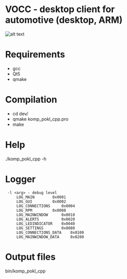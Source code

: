 # VOCC - desktop client for automotive (desktop, ARM)
![alt text](https://preview.ibb.co/eZY4c9/Zrzut_ekranu_z_2018_09_11_20_43_48.png)

# Requirements
 - gcc 
 - Qt5
 - qmake

# Compilation
* cd dev/
* qmake komp_pokl_cpp.pro
* make 

# Help
./komp_pokl_cpp -h

# Logger
	 -l <arg> - debug level 
		 LOG_MAIN 		 0x0001
		 LOG_GUI 		 0x0002
		 LOG_CONNECTIONS 	 0x0004
		 LOG_RPM 		 0x0008
		 LOG_MAINWINDOW 	 0x0010
		 LOG_ALERTS 		 0x0020
		 LOG_LEDINDICATOR 	 0x0040
		 LOG_SETTINGS 		 0x0080
		 LOG_CONNECTIONS_DATA 	 0x0100
		 LOG_MAINWINDOW_DATA 	 0x0200


# Output files
bin/komp_pokl_cpp

